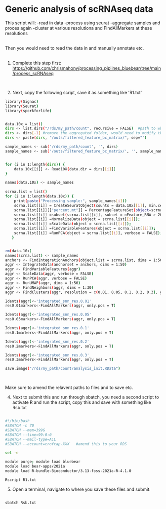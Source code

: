 # Generic analysis of scRNAseq data

This script will:
  -read in data
  -process using seurat
  -aggregate samples and proces again
  -cluster at various resolutiona and FindAllMarkers at these resolutions

<br>
Then you would need to read the data in and manually annotate etc.

<br>

<br>

1. Complete this step first: https://github.com/chrismahony/processing_piplines_bluebear/tree/main/process_scRNAseq
<br>

2. Next, copy the following script, save it as something like 'R1.txt'

```bash
library(Signac)
library(Seurat)
library(sporkforlife)


data.10x = list()
dirs <- list.dirs("/rds/my_path/count", recursive = FALSE)  #path to where cellrnager fisished the count step
dirs <- dirs[-1] #remove the aggregated folder, would need to modify this step if you did not do it
dirs <- paste(dirs, "/outs/filtered_feature_bc_matrix/", sep="")

sample_names <- sub('/rds/my_path/count', '', dirs)
sample_names <- sub('/outs/filtered_feature_bc_matrix/', '', sample_names)


for (i in 1:length(dirs)) {
    data.10x[[i]] <- Read10X(data.dir = dirs[[i]])
}

names(data.10x) <- sample_names 
  
scrna.list = list()
for (i in 1:length(data.10x)) {
    print(paste("Processing sample:", sample_names[i]))
    scrna.list[[i]] = CreateSeuratObject(counts = data.10x[[i]], min.cells=3, min.features=200, project=sample_names[i]);
    scrna.list[[i]][["percent.mt"]] = PercentageFeatureSet(object=scrna.list[[i]], pattern = "^MT-");
    scrna.list[[i]] =subset(scrna.list[[i]], subset = nFeature_RNA > 200 & nFeature_RNA < 7000 & percent.mt < 10)
    scrna.list[[i]] =NormalizeData(object = scrna.list[[i]]);
    scrna.list[[i]] =ScaleData(object = scrna.list[[i]]);
    scrna.list[[i]] =FindVariableFeatures(object = scrna.list[[i]]);
    scrna.list[[i]] =RunPCA(object = scrna.list[[i]], verbose = FALSE);     
   }


rm(data.10x)
names(scrna.list) <- sample_names
anchors <- FindIntegrationAnchors(object.list = scrna.list, dims = 1:50)
aggr <- IntegrateData(anchorset = anchors, dims = 1:50)
aggr <- FindVariableFeatures(aggr)
aggr <- ScaleData(aggr, verbose = FALSE)
aggr <- RunPCA(aggr, verbose = FALSE)
aggr <- RunUMAP(aggr, dims = 1:50)
aggr <- FindNeighbors(aggr, dims = 1:30)
aggr <- FindClusters(aggr, resolution = c(0.01, 0.05, 0.1, 0.2, 0.3), graph.name = 'integrated_snn')

Idents(aggr)<-'integrated_snn_res.0.01'  
res0.01markers<-FindAllMarkers(aggr, only.pos = T)

Idents(aggr)<-'integrated_snn_res.0.05'
res0.05markers<-FindAllMarkers(aggr, only.pos = T)

Idents(aggr)<-'integrated_snn_res.0.1'
res0.1markers<-FindAllMarkers(aggr, only.pos = T)

Idents(aggr)<-'integrated_snn_res.0.2'
res0.2markers<-FindAllMarkers(aggr, only.pos = T)

Idents(aggr)<-'integrated_snn_res.0.3'
res0.3markers<-FindAllMarkers(aggr, only.pos = T)

save.image("/rds/my_path/count/analysis_init.RData")


```

<br>

Make sure to amend the relavent paths to files and to save etc.

4. Next to submit this and run through sbatch, you need a second script to activate R and run the script, copy this and save with something like Rsb.txt

```bash

#!/bin/bash
#SBATCH -n 70                            
#SBATCH --mem=399G                      
#SBATCH --time=99:0:0                    
#SBATCH --mail-type=ALL
#SBATCH --account=croftap-XXX   #amend this to your RDS

set -e

module purge; module load bluebear
module load bear-apps/2021a
module load R-bundle-Bioconductor/3.13-foss-2021a-R-4.1.0

Rscript R1.txt

```


5. Open a terminal, navigate to where you save these files and submit:

```bash

sbatch Rsb.txt

```
